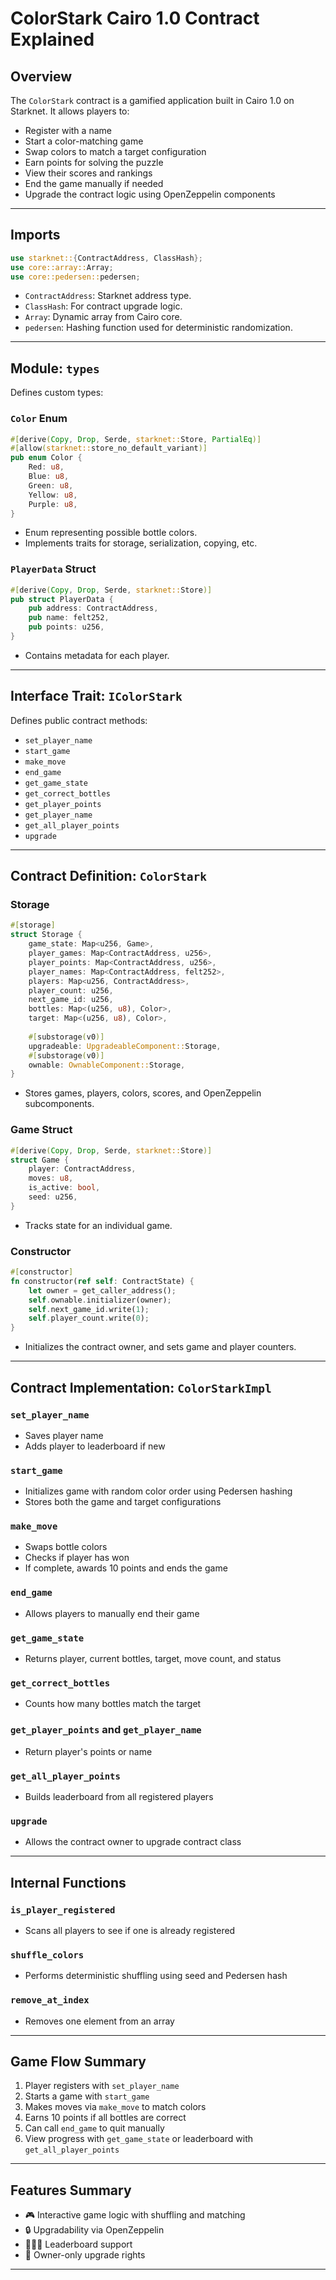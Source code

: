 # ColorStark Cairo 1.0 Contract Explained

## Overview

The `ColorStark` contract is a gamified application built in Cairo 1.0 on Starknet. It allows players to:

* Register with a name
* Start a color-matching game
* Swap colors to match a target configuration
* Earn points for solving the puzzle
* View their scores and rankings
* End the game manually if needed
* Upgrade the contract logic using OpenZeppelin components

---

## Imports

```rust
use starknet::{ContractAddress, ClassHash};
use core::array::Array;
use core::pedersen::pedersen;
```

* `ContractAddress`: Starknet address type.
* `ClassHash`: For contract upgrade logic.
* `Array`: Dynamic array from Cairo core.
* `pedersen`: Hashing function used for deterministic randomization.

---

## Module: `types`

Defines custom types:

### `Color` Enum

```rust
#[derive(Copy, Drop, Serde, starknet::Store, PartialEq)]
#[allow(starknet::store_no_default_variant)]
pub enum Color {
    Red: u8,
    Blue: u8,
    Green: u8,
    Yellow: u8,
    Purple: u8,
}
```

* Enum representing possible bottle colors.
* Implements traits for storage, serialization, copying, etc.

### `PlayerData` Struct

```rust
#[derive(Copy, Drop, Serde, starknet::Store)]
pub struct PlayerData {
    pub address: ContractAddress,
    pub name: felt252,
    pub points: u256,
}
```

* Contains metadata for each player.

---

## Interface Trait: `IColorStark`

Defines public contract methods:

* `set_player_name`
* `start_game`
* `make_move`
* `end_game`
* `get_game_state`
* `get_correct_bottles`
* `get_player_points`
* `get_player_name`
* `get_all_player_points`
* `upgrade`

---

## Contract Definition: `ColorStark`

### Storage

```rust
#[storage]
struct Storage {
    game_state: Map<u256, Game>,
    player_games: Map<ContractAddress, u256>,
    player_points: Map<ContractAddress, u256>,
    player_names: Map<ContractAddress, felt252>,
    players: Map<u256, ContractAddress>,
    player_count: u256,
    next_game_id: u256,
    bottles: Map<(u256, u8), Color>,
    target: Map<(u256, u8), Color>,
    
    #[substorage(v0)]
    upgradeable: UpgradeableComponent::Storage,
    #[substorage(v0)]
    ownable: OwnableComponent::Storage,
}
```

* Stores games, players, colors, scores, and OpenZeppelin subcomponents.

### Game Struct

```rust
#[derive(Copy, Drop, Serde, starknet::Store)]
struct Game {
    player: ContractAddress,
    moves: u8,
    is_active: bool,
    seed: u256,
}
```

* Tracks state for an individual game.

### Constructor

```rust
#[constructor]
fn constructor(ref self: ContractState) {
    let owner = get_caller_address();
    self.ownable.initializer(owner);
    self.next_game_id.write(1);
    self.player_count.write(0);
}
```

* Initializes the contract owner, and sets game and player counters.

---

## Contract Implementation: `ColorStarkImpl`

### `set_player_name`

* Saves player name
* Adds player to leaderboard if new

### `start_game`

* Initializes game with random color order using Pedersen hashing
* Stores both the game and target configurations

### `make_move`

* Swaps bottle colors
* Checks if player has won
* If complete, awards 10 points and ends the game

### `end_game`

* Allows players to manually end their game

### `get_game_state`

* Returns player, current bottles, target, move count, and status

### `get_correct_bottles`

* Counts how many bottles match the target

### `get_player_points` and `get_player_name`

* Return player's points or name

### `get_all_player_points`

* Builds leaderboard from all registered players

### `upgrade`

* Allows the contract owner to upgrade contract class

---

## Internal Functions

### `is_player_registered`

* Scans all players to see if one is already registered

### `shuffle_colors`

* Performs deterministic shuffling using seed and Pedersen hash

### `remove_at_index`

* Removes one element from an array

---

## Game Flow Summary

1. Player registers with `set_player_name`
2. Starts a game with `start_game`
3. Makes moves via `make_move` to match colors
4. Earns 10 points if all bottles are correct
5. Can call `end_game` to quit manually
6. View progress with `get_game_state` or leaderboard with `get_all_player_points`

---

## Features Summary

* 🎮 Interactive game logic with shuffling and matching
* 🔒 Upgradability via OpenZeppelin
* 🧑‍🤝‍🧑 Leaderboard support
* 👑 Owner-only upgrade rights

---
